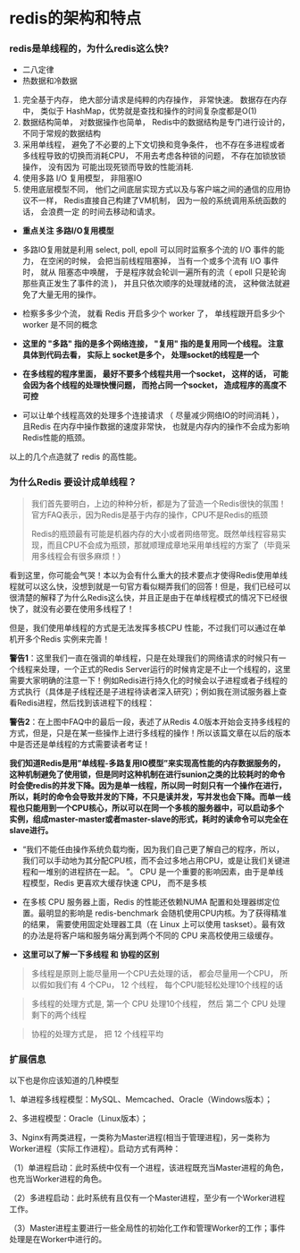 redis的架构和特点
===========================


### redis是单线程的，为什么redis这么快?

* 二八定律
* 热数据和冷数据

1. 完全基于内存， 绝大部分请求是纯粹的内存操作， 非常快速。 数据存在内存中， 类似于 HashMap，优势就是查找和操作的时间复杂度都是O(1)
2. 数据结构简单， 对数据操作也简单， Redis中的数据结构是专门进行设计的， 不同于常规的数据结构 
3. 采用单线程， 避免了不必要的上下文切换和竞争条件， 也不存在多进程或者多线程导致的切换而消耗CPU， 不用去考虑各种锁的问题， 不存在加锁放锁操作， 没有因为
   可能出现死锁而导致的性能消耗.
4. 使用多路 I/O 复用模型， 非阻塞IO
5. 使用底层模型不同， 他们之间底层实现方式以及与客户端之间的通信的应用协议不一样， Redis直接自己构建了VM机制， 因为一般的系统调用系统函数的话， 会浪费一定
   的时间去移动和请求。


- **重点关注  多路I/O复用模型**

* 多路IO复用就是利用 select, poll, epoll 可以同时监察多个流的 I/O 事件的能力， 在空闲的时候， 会把当前线程阻塞掉， 当有一个或多个流有 I/O 事件时， 就从
  阻塞态中唤醒， 于是程序就会轮训一遍所有的流（ epoll 只是轮询那些真正发生了事件的流 )， 并且只依次顺序的处理就绪的流， 这种做法就避免了大量无用的操作。

* 检察多多少个流， 就看 Redis 开启多少个 worker 了， 单线程跟开启多少个worker 是不同的概念

* **这里的 "多路" 指的是多个网络连接， "复用" 指的是复用同一个线程。 注意具体到代码去看， 实际上 socket是多个， 处理socket的线程是一个**

* **在多线程的程序里面， 最好不要多个线程共用一个socket， 这样的话， 可能会因为各个线程的处理快慢问题， 而抢占同一个socket， 造成程序的高度不可控** 

* 可以让单个线程高效的处理多个连接请求 （ 尽量减少网络IO的时间消耗 ）， 且Redis 在内存中操作数据的速度非常快， 也就是内存内的操作不会成为影响Redis性能的瓶颈。
  
以上的几个点造就了 redis 的高性能。


### 为什么Redis 要设计成单线程？

> 我们首先要明白，上边的种种分析，都是为了营造一个Redis很快的氛围！官方FAQ表示，因为Redis是基于内存的操作，CPU不是Redis的瓶颈
>
> Redis的瓶颈最有可能是机器内存的大小或者网络带宽。既然单线程容易实现，而且CPU不会成为瓶颈，那就顺理成章地采用单线程的方案了（毕竟采用多线程会有很多麻烦！）
>

看到这里，你可能会气哭！本以为会有什么重大的技术要点才使得Redis使用单线程就可以这么快，没想到就是一句官方看似糊弄我们的回答！但是，我们已经可以很清楚的解释了为什么Redis这么快，并且正是由于在单线程模式的情况下已经很快了，就没有必要在使用多线程了！

但是，我们使用单线程的方式是无法发挥多核CPU 性能，不过我们可以通过在单机开多个Redis 实例来完善！

**警告1**：这里我们一直在强调的单线程，只是在处理我们的网络请求的时候只有一个线程来处理，一个正式的Redis Server运行的时候肯定是不止一个线程的，这里需要大家明确的注意一下！例如Redis进行持久化的时候会以子进程或者子线程的方式执行（具体是子线程还是子进程待读者深入研究）；例如我在测试服务器上查看Redis进程，然后找到该进程下的线程：


**警告2**：在上图中FAQ中的最后一段，表述了从Redis 4.0版本开始会支持多线程的方式，但是，只是在某一些操作上进行多线程的操作！所以该篇文章在以后的版本中是否还是单线程的方式需要读者考证！


**我们知道Redis是用”单线程-多路复用IO模型”来实现高性能的内存数据服务的，这种机制避免了使用锁，但是同时这种机制在进行sunion之类的比较耗时的命令时会使redis的并发下降。因为是单一线程，所以同一时刻只有一个操作在进行，所以，耗时的命令会导致并发的下降，不只是读并发，写并发也会下降。而单一线程也只能用到一个CPU核心，所以可以在同一个多核的服务器中，可以启动多个实例，组成master-master或者master-slave的形式，耗时的读命令可以完全在slave进行。**

* “我们不能任由操作系统负载均衡，因为我们自己更了解自己的程序，所以，我们可以手动地为其分配CPU核，而不会过多地占用CPU，或是让我们关键进程和一堆别的进程挤在一起。
”。 CPU 是一个重要的影响因素，由于是单线程模型，Redis 更喜欢大缓存快速 CPU， 而不是多核

* 在多核 CPU 服务器上面，Redis 的性能还依赖NUMA 配置和处理器绑定位置。最明显的影响是 redis-benchmark 会随机使用CPU内核。为了获得精准的结果，
需要使用固定处理器工具（在 Linux 上可以使用 taskset）。最有效的办法是将客户端和服务端分离到两个不同的 CPU 来高校使用三级缓存。


- **这里可以了解一下多线程 和 协程的区别**

> 多线程是原则上能尽量用一个CPU去处理的话， 都会尽量用一个CPU， 所以假如我们有 4 个CPu， 12 个线程， 每个CPU能轻松处理10个线程的话

> 多线程的处理方式是, 第一个 CPU 处理10个线程， 然后 第二个 CPU 处理剩下的两个线程

> 协程的处理方式是， 把  12 个线程平均 





### 扩展信息

以下也是你应该知道的几种模型

1、单进程多线程模型：MySQL、Memcached、Oracle（Windows版本）；

2、多进程模型：Oracle（Linux版本）；

3、Nginx有两类进程，一类称为Master进程(相当于管理进程)，另一类称为Worker进程（实际工作进程）。启动方式有两种：

（1）单进程启动：此时系统中仅有一个进程，该进程既充当Master进程的角色，也充当Worker进程的角色。

（2）多进程启动：此时系统有且仅有一个Master进程，至少有一个Worker进程工作。

（3）Master进程主要进行一些全局性的初始化工作和管理Worker的工作；事件处理是在Worker中进行的。











